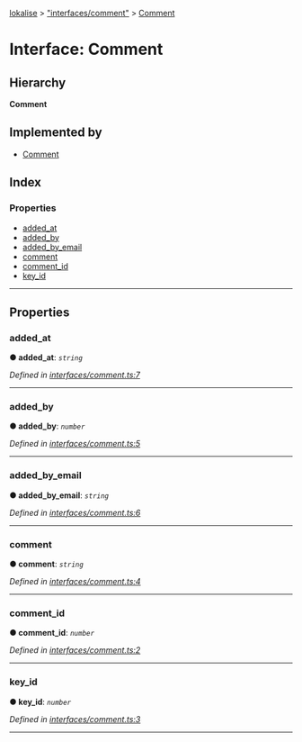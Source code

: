 [lokalise](../README.md) > ["interfaces/comment"](../modules/_interfaces_comment_.md) > [Comment](../interfaces/_interfaces_comment_.comment.md)

# Interface: Comment

## Hierarchy

**Comment**

## Implemented by

* [Comment](../classes/_models_comment_.comment.md)

## Index

### Properties

* [added_at](_interfaces_comment_.comment.md#added_at)
* [added_by](_interfaces_comment_.comment.md#added_by)
* [added_by_email](_interfaces_comment_.comment.md#added_by_email)
* [comment](_interfaces_comment_.comment.md#comment)
* [comment_id](_interfaces_comment_.comment.md#comment_id)
* [key_id](_interfaces_comment_.comment.md#key_id)

---

## Properties

<a id="added_at"></a>

###  added_at

**● added_at**: *`string`*

*Defined in [interfaces/comment.ts:7](https://github.com/lokalise/node-lokalise-api/blob/7c5421a/src/interfaces/comment.ts#L7)*

___
<a id="added_by"></a>

###  added_by

**● added_by**: *`number`*

*Defined in [interfaces/comment.ts:5](https://github.com/lokalise/node-lokalise-api/blob/7c5421a/src/interfaces/comment.ts#L5)*

___
<a id="added_by_email"></a>

###  added_by_email

**● added_by_email**: *`string`*

*Defined in [interfaces/comment.ts:6](https://github.com/lokalise/node-lokalise-api/blob/7c5421a/src/interfaces/comment.ts#L6)*

___
<a id="comment"></a>

###  comment

**● comment**: *`string`*

*Defined in [interfaces/comment.ts:4](https://github.com/lokalise/node-lokalise-api/blob/7c5421a/src/interfaces/comment.ts#L4)*

___
<a id="comment_id"></a>

###  comment_id

**● comment_id**: *`number`*

*Defined in [interfaces/comment.ts:2](https://github.com/lokalise/node-lokalise-api/blob/7c5421a/src/interfaces/comment.ts#L2)*

___
<a id="key_id"></a>

###  key_id

**● key_id**: *`number`*

*Defined in [interfaces/comment.ts:3](https://github.com/lokalise/node-lokalise-api/blob/7c5421a/src/interfaces/comment.ts#L3)*

___

